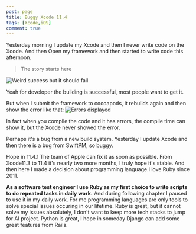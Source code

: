 ```yaml
---
post: page
title: Buggy Xcode 11.4
tags: [Xcode,iOS]
comment: true
---
```


Yesterday morning I update my Xcode and then I never write code on the Xcode.
And then Open my framework and then started to write code this afternoon.
> The story starts here



![Weird success but it should fail](https://user-images.githubusercontent.com/13824297/77625025-c7afbe00-6f7d-11ea-830e-05f1424aaece.png)

Yeah for developer the building is successful, most people want to get it.

But when I submit the framework to cocoapods, it rebuilds again and then show the error like that:
![Errors displayed](https://user-images.githubusercontent.com/57557632/77635771-08afce80-6f8e-11ea-866b-da80cc8f05b8.png)

In fact when you compile the code and it has errors, the compile time can show it, but the Xcode never showed the error.

Perhaps it's a bug from a new build system.
Yesterday I update Xcode and then there is a bug from SwiftPM, so buggy.

Hope in 11.4.1 The team of Apple can fix it as soon as possible.
From Xcode11.3 to 11.4 it's nearly two more months, I truly hope it's stable.
And then here I made a decision about programming language.I love Ruby since 2011.

**As a software test engineer I use Ruby as my first choice to write scripts to do repeated tasks in daily work.**
And during following chapter I paused to use it in my daily work.
For me programming languages are only tools to solve special issues occuring in our lifetime. Ruby is great, but it cannot
solve my issues absolutely, I don't want to keep more tech stacks to jump for AI project.
Python is great, I hope in someday Django can add some great features from Rails. 

